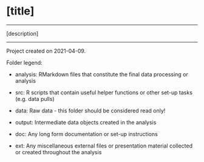 
# [title]

-----

[description]

-----

Project created on 2021-04-09.

Folder legend:

- analysis: RMarkdown files that constitute the final data processing or analysis

- src: R scripts that contain useful helper functions or other set-up tasks (e.g. data pulls)

- data: Raw data - this folder should be considered read only!

- output: Intermediate data objects created in the analysis

- doc: Any long form documentation or set-up instructions

- ext: Any miscellaneous external files or presentation material collected or created throughout the analysis

